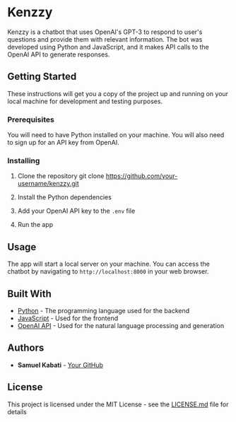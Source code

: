 # Kenzzy

Kenzzy is a chatbot that uses OpenAI's GPT-3 to respond to user's questions and provide them with relevant information. The bot was developed using Python and JavaScript, and it makes API calls to the OpenAI API to generate responses. 

## Getting Started

These instructions will get you a copy of the project up and running on your local machine for development and testing purposes.

### Prerequisites

You will need to have Python installed on your machine. You will also need to sign up for an API key from OpenAI.

### Installing

1. Clone the repository git clone https://github.com/your-username/kenzzy.git

2. Install the Python dependencies

3. Add your OpenAI API key to the `.env` file

4. Run the app


## Usage

The app will start a local server on your machine. You can access the chatbot by navigating to `http://localhost:8000` in your web browser.

## Built With

* [Python](https://www.python.org/) - The programming language used for the backend
* [JavaScript](https://www.javascript.com/) - Used for the frontend
* [OpenAI API](https://openai.com/) - Used for the natural language processing and generation

## Authors

* **Samuel Kabati** - [Your GitHub](https://github.com/your-username)

## License

This project is licensed under the MIT License - see the [LICENSE.md](LICENSE.md) file for details
